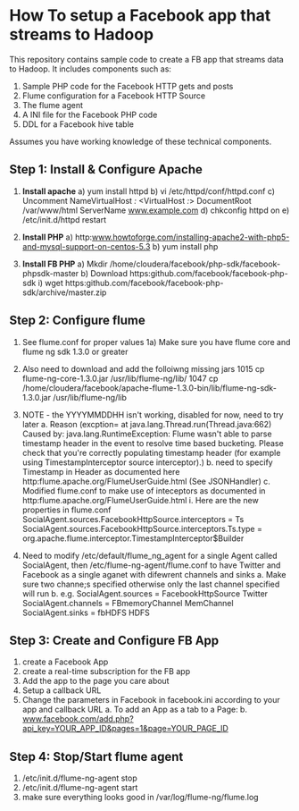 How To setup a Facebook app that streams to Hadoop
===================

This repository contains sample code to create a FB app that streams data to Hadoop.  It includes components such as:

1) Sample PHP code for the Facebook HTTP gets and posts
2) Flume configuration for a Facebook HTTP Source
3) The flume agent
4) A INI file for the Facebook PHP code
5) DDL for a Facebook hive table 

Assumes you have working knowledge of these technical components.

Step 1: Install & Configure Apache
---------------
1) **Install apache**
   a) yum install httpd
   b) vi /etc/httpd/conf/httpd.conf
   c) Uncomment NameVirtualHost *:*
      <VirtualHost *:*>
         DocumentRoot /var/www/html
         ServerName www.example.com
      </VirtualHost>
   d) chkconfig httpd on
   e) /etc/init.d/httpd restart

2) **Install PHP**
   a) http:www.howtoforge.com/installing-apache2-with-php5-and-mysql-support-on-centos-5.3
   b) yum install php

3) **Install FB PHP**
   a) Mkdir /home/cloudera/facebook/php-sdk/facebook-phpsdk-master
   b) Download https:github.com/facebook/facebook-php-sdk
      i) wget https:github.com/facebook/facebook-php-sdk/archive/master.zip

Step 2: Configure flume
---------------
 1) See flume.conf for proper values
 1a) Make sure you have flume core and flume ng sdk 1.3.0 or greater
 2) Also need to download and add the folloiwng missing jars
		 1015  cp flume-ng-core-1.3.0.jar /usr/lib/flume-ng/lib/
		 1047  cp /home/cloudera/facebook/apache-flume-1.3.0-bin/lib/flume-ng-sdk-1.3.0.jar /usr/lib/flume-ng/lib
 3) NOTE - the YYYYMMDDHH isn't working, disabled for now, need to try later
		a. Reason (excption=
		at java.lang.Thread.run(Thread.java:662)
		Caused by: java.lang.RuntimeException: Flume wasn't able to parse timestamp header in the event to resolve time based bucketing. Please check that you're correctly populating timestamp header (for example using TimestampInterceptor source interceptor).)
		b. need to specify Timestamp in Header as documented here http:flume.apache.org/FlumeUserGuide.html (See JSONHandler)
		c. Modified flume.conf to make use of inteceptors as documented in http:flume.apache.org/FlumeUserGuide.html
			i. Here are the new properties in flume.conf
		SocialAgent.sources.FacebookHttpSource.interceptors = Ts
		SocialAgent.sources.FacebookHttpSource.interceptors.Ts.type = org.apache.flume.interceptor.TimestampInterceptor$Builder

 4) Need to modify /etc/default/flume_ng_agent for a single Agent called SocialAgent, then /etc/flume-ng-agent/flume.conf to have Twitter and Facebook as a single aganet with difewrent channels and sinks
		a. Make sure two channe;s specified otherwise only the last channel specified will run
		b. e.g.
			SocialAgent.sources = FacebookHttpSource Twitter
			SocialAgent.channels = FBmemoryChannel MemChannel
			SocialAgent.sinks = fbHDFS HDFS


Step 3: Create and Configure FB App
---------------
1) create a Facebook App
2) create a real-time subscription for the FB app
3) Add the app to the page you care about
4) Setup a callback URL
5) Change the parameters in Facebook in facebook.ini according to your app and callback URL
      	a. To add an App as a tab to a Page:
	   	    b. www.facebook.com/add.php?api_key=YOUR_APP_ID&pages=1&page=YOUR_PAGE_ID


Step 4: Stop/Start flume agent
---------------
1) /etc/init.d/flume-ng-agent stop
2) /etc/init.d/flume-ng-agent start
3) make sure everything looks good in /var/log/flume-ng/flume.log

